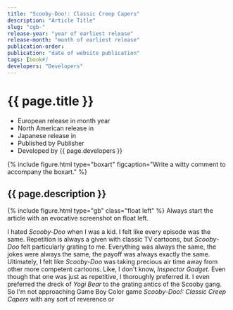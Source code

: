 ```yaml
---
title: "Scooby-Doo!: Classic Creep Capers"
description: "Article Title"
slug: "cgb-"
release-year: "year of earliest release"
release-month: "month of earliest release"
publication-order:
publication: "date of website publication"
tags: [book#]
developers: "Developers"
---
```

# {{ page.title }}

- European release in month year
- North American release in
- Japanese release in
- Published by Publisher
- Developed by {{ page.developers }}

{% include figure.html type="boxart" figcaption="Write a witty comment to accompany the boxart." %}

## {{ page.description }}

{% include figure.html type="gb" class="float left" %}
Always start the article with an evocative screenshot on float left.

I hated *Scooby-Doo* when I was a kid. I felt like every episode was the same. Repetition is always a given with classic TV cartoons, but *Scooby-Doo* felt particularly grating to me. Everything was always the same, the jokes were always the same, the payoff was always exactly the same. Ultimately, I felt like *Scooby-Doo* was taking precious air time away from other more competent cartoons. Like, I don't know, *Inspector Gadget*. Even though that one was just as repetitive, I thoroughly preferred it. I even preferred the dreck of *Yogi Bear* to the grating antics of the Scooby gang. So I'm not approaching Game Boy Color game *Scooby-Doo!: Classic Creep Capers* with any sort of reverence or 